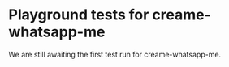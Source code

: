# Playground tests for creame-whatsapp-me
We are still awaiting the first test run for creame-whatsapp-me.
